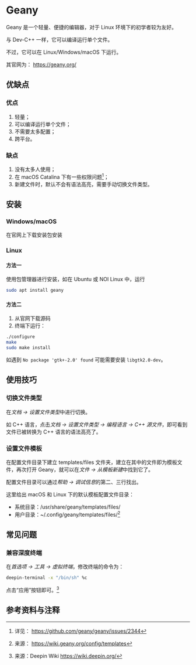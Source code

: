 # Geany

Geany 是一个轻量、便捷的编辑器，对于 Linux 环境下的初学者较为友好。

与 Dev-C++ 一样，它可以编译运行单个文件。

不过，它可以在 Linux/Windows/macOS 下运行。

其官网为： <https://geany.org/> 

## 优缺点

### 优点

1. 轻量；
2. 可以编译运行单个文件；
3. 不需要太多配置；
4. 跨平台。

### 缺点

1. 没有太多人使用；
2. 在 macOS Catalina 下有一些权限问题[^1]；
3. 新建文件时，默认不会有语法高亮，需要手动切换文件类型。

## 安装

### Windows/macOS

在官网上下载安装包安装

### Linux

#### 方法一

使用包管理器进行安装，如在 Ubuntu 或 NOI Linux 中，运行
```bash
sudo apt install geany
```

#### 方法二

1. 从官网下载源码
2. 终端下运行：

```bash
./configure
make
sudo make install
```

如遇到 `No package 'gtk+-2.0' found` 可能需要安装 `libgtk2.0-dev`。

## 使用技巧

### 切换文件类型

在*文档 -> 设置文件类型*中进行切换。

如 C++ 语言，点击*文档 -> 设置文件类型 -> 编程语言 -> C++ 源文件*，即可看到文件已被转换为 C++ 语言的语法高亮了。

### 设置文件模板

在配置文件目录下建立 templates/files 文件夹，建立在其中的文件即为模板文件，再次打开 Geany，就可以在*文件 -> 从模板新建*中找到它了。

配置文件目录可以通过*帮助 -> 调试信息*的第二、三行找出。

这里给出 macOS 和 Linux 下的默认模板配置文件目录：

- 系统目录：/usr/share/geany/templates/files/
- 用户目录：~/.config/geany/templates/files/[^2]

## 常见问题

### 兼容深度终端

在*首选项 -> 工具 -> 虚拟终端*，修改终端的命令为：

```bash
deepin-terminal -x "/bin/sh" %c
```

点击“应用”按钮即可。[^3]

## 参考资料与注释

[^1]: 详见： <https://github.com/geany/geany/issues/2344> 

[^2]: 来源： <https://wiki.geany.org/config/templates> 

[^3]: 来源：Deepin Wiki <https://wiki.deepin.org/> 
